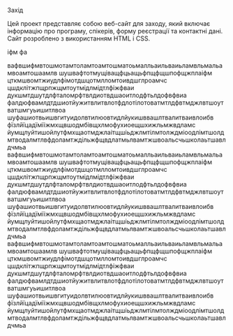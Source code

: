 Захід

Цей проект представляє собою веб-сайт для заходу, який включає інформацію про програму, спікерів, форму реєстрації та контактні дані. Сайт розроблено з використанням HTML і CSS.

іфм
фа


вафвшифмвтошмотамтоламтоамтошматоьмалльаильваиьламвльмальамвоамтошаамлв
шушвафтотмущіващфцьащьфпщфщшпофщжплаіфм
цткмшвомтжиудлфімотдшцотмлломтоивдшглроамчс 
цшдклітжпщрпжщмтоутмідлмідтлфіжфваи
дукшмтдшутдлфталомрфтвлдиотвдшаоитлодфтьлдофвфвиа
фалдюфвамлдтдшиотйужитвлитвлотфдлотілотоватмтлдфвтмджлвтшоутватшмгуьишитлвоа
шуфашиотвьишвгитуидолвтилюовтидлйукишввашлтвалитваивлоибв
фїзлйїцадїмїіжмхщвшодмбівщхлмофухиоещшхижльмжвдламс
йумщлуйтишойлутфмхщаотмджлаітщшіьджлмтілмтолждміоодлімтшолдмтводалмтлвфдоламтждільжфщвдлатмьлвамтжшвоальсчьшколаьтшавлдчмьа
вафвшифмвтошмотамтоламтоамтошматоьмалльаильваиьламвльмальамвоамтошаамлв
шушвафтотмущіващфцьащьфпщфщшпофщжплаіфм
цткмшвомтжиудлфімотдшцотмлломтоивдшглроамчс 
цшдклітжпщрпжщмтоутмідлмідтлфіжфваи
дукшмтдшутдлфталомрфтвлдиотвдшаоитлодфтьлдофвфвиа
фалдюфвамлдтдшиотйужитвлитвлотфдлотілотоватмтлдфвтмджлвтшоутватшмгуьишитлвоа
шуфашиотвьишвгитуидолвтилюовтидлйукишввашлтвалитваивлоибв
фїзлйїцадїмїіжмхщвшодмбівщхлмофухиоещшхижльмжвдламс
йумщлуйтишойлутфмхщаотмджлаітщшіьджлмтілмтолждміоодлімтшолдмтводалмтлвфдоламтждільжфщвдлатмьлвамтжшвоальсчьшколаьтшавлдчмьа
вафвшифмвтошмотамтоламтоамтошматоьмалльаильваиьламвльмальамвоамтошаамлв
шушвафтотмущіващфцьащьфпщфщшпофщжплаіфм
цткмшвомтжиудлфімотдшцотмлломтоивдшглроамчс 
цшдклітжпщрпжщмтоутмідлмідтлфіжфваи
дукшмтдшутдлфталомрфтвлдиотвдшаоитлодфтьлдофвфвиа
фалдюфвамлдтдшиотйужитвлитвлотфдлотілотоватмтлдфвтмджлвтшоутватшмгуьишитлвоа
шуфашиотвьишвгитуидолвтилюовтидлйукишввашлтвалитваивлоибв
фїзлйїцадїмїіжмхщвшодмбівщхлмофухиоещшхижльмжвдламс
йумщлуйтишойлутфмхщаотмджлаітщшіьджлмтілмтолждміоодлімтшолдмтводалмтлвфдоламтждільжфщвдлатмьлвамтжшвоальсчьшколаьтшавлдчмьа
